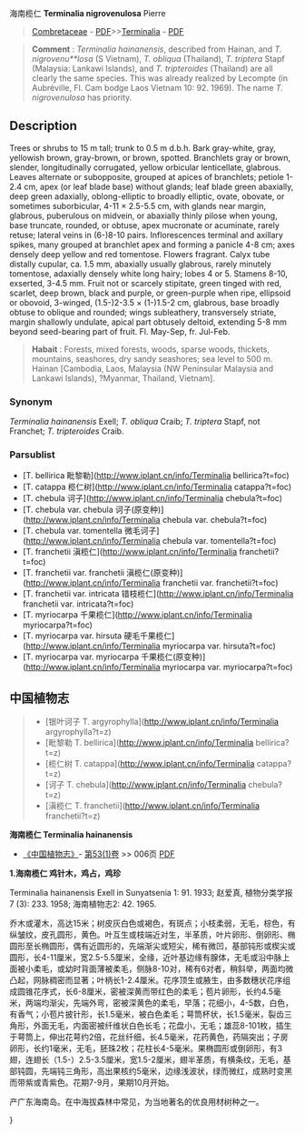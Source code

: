 海南榄仁 **Terminalia nigrovenulosa** Pierre

> [Combretaceae](http://www.iplant.cn/info/Combretaceae?t=foc) - [PDF](http://www.iplant.cn/foc/pdf/Combretaceae.pdf)>>[Terminalia](http://www.iplant.cn/info/Terminalia?t=foc) - [PDF](http://www.iplant.cn/foc/pdf/Terminalia.pdf)

> **Comment** : 
> *Terminalia hainanensis*, described from Hainan, and *T. nigrovenu**losa* (S Vietnam), *T. obliqua* (Thailand), *T. triptera* Stapf (Malaysia: Lankawi Islands), and *T. tripteroides* (Thailand) are all clearly the same species. This was already realized by Lecompte (in Aubréville, Fl. Cam bodge Laos Vietnam 10: 92. 1969). The name *T. nigrovenulosa* has priority.

## Description

Trees or shrubs to 15 m tall; trunk to 0.5 m d.b.h. Bark gray-white, gray, yellowish brown, gray-brown, or brown, spotted. Branchlets gray or brown, slender, longitudinally corrugated, yellow orbicular lenticellate, glabrous. Leaves alternate or subopposite, grouped at apices of branchlets; petiole 1-2.4 cm, apex (or leaf blade base) without glands; leaf blade green abaxially, deep green adaxially, oblong-elliptic to broadly elliptic, ovate, obovate, or sometimes suborbicular, 4-11 × 2.5-5.5 cm, with glands near margin, glabrous, puberulous on midvein, or abaxially thinly pilose when young, base truncate, rounded, or obtuse, apex mucronate or acuminate, rarely retuse; lateral veins in (6-)8-10 pairs. Inflorescences terminal and axillary spikes, many grouped at branchlet apex and forming a panicle 4-8 cm; axes densely deep yellow and red tomentose. Flowers fragrant. Calyx tube distally cupular, ca. 1.5 mm, abaxially usually glabrous, rarely minutely tomentose, adaxially densely white long hairy; lobes 4 or 5. Stamens 8-10, exserted, 3-4.5 mm. Fruit not or scarcely stipitate, green tinged with red, scarlet, deep brown, black and purple, or green-purple when ripe, ellipsoid or obovoid, 3-winged, (1.5-)2-3.5 × (1-)1.5-2 cm, glabrous, base broadly obtuse to oblique and rounded; wings subleathery, transversely striate, margin shallowly undulate, apical part obtusely deltoid, extending 5-8 mm beyond seed-bearing part of fruit. Fl. May-Sep, fr. Jul-Feb.

> **Habait** : 
> Forests, mixed forests, woods, sparse woods, thickets, mountains, seashores, dry sandy seashores; sea level to 500 m. Hainan [Cambodia, Laos, Malaysia (NW Peninsular Malaysia and Lankawi Islands), ?Myanmar, Thailand, Vietnam].

### Synonym
*Terminalia hainanensis* Exell; *T. obliqua* Craib; *T. triptera* Stapf, not Franchet; *T. tripteroides* Craib.

### Parsublist

* [T.  bellirica  毗黎勒](http://www.iplant.cn/info/Terminalia bellirica?t=foc)
* [T.  catappa  榄仁树](http://www.iplant.cn/info/Terminalia catappa?t=foc)
* [T.  chebula  诃子](http://www.iplant.cn/info/Terminalia chebula?t=foc)
* [T.  chebula var. chebula  诃子(原变种)](http://www.iplant.cn/info/Terminalia chebula var. chebula?t=foc)
* [T.  chebula var. tomentella  微毛诃子](http://www.iplant.cn/info/Terminalia chebula var. tomentella?t=foc)
* [T.  franchetii  滇榄仁](http://www.iplant.cn/info/Terminalia franchetii?t=foc)
* [T.  franchetii var. franchetii  滇榄仁(原变种)](http://www.iplant.cn/info/Terminalia franchetii var. franchetii?t=foc)
* [T.  franchetii var. intricata  错枝榄仁](http://www.iplant.cn/info/Terminalia franchetii var. intricata?t=foc)
* [T.  myriocarpa  千果榄仁](http://www.iplant.cn/info/Terminalia myriocarpa?t=foc)
* [T.  myriocarpa var. hirsuta  硬毛千果榄仁](http://www.iplant.cn/info/Terminalia myriocarpa var. hirsuta?t=foc)
* [T.  myriocarpa var. myriocarpa  千果榄仁(原变种)](http://www.iplant.cn/info/Terminalia myriocarpa var. myriocarpa?t=foc)

## 中国植物志

> * [银叶诃子  T.  argyrophylla](http://www.iplant.cn/info/Terminalia argyrophylla?t=z)
> * [毗黎勒  T.  bellirica](http://www.iplant.cn/info/Terminalia bellirica?t=z)
> * [榄仁树  T.  catappa](http://www.iplant.cn/info/Terminalia catappa?t=z)
> * [诃子  T.  chebula](http://www.iplant.cn/info/Terminalia chebula?t=z)
> * [滇榄仁  T.  franchetii](http://www.iplant.cn/info/Terminalia franchetii?t=z)

**海南榄仁 Terminalia hainanensis**

* [《中国植物志》](http://www.iplant.cn/frps)- [第53(1)卷](http://www.iplant.cn/frps/vol/53(1)) >> 006页 [PDF](http://www.iplant.cn/frps/pdf/53(1)/006.PDF)

**1.海南榄仁 鸡针木，鸡占，鸡珍**

Terminalia hainanensis Exell in Sunyatsenia 1: 91. 1933; 赵爱真, 植物分类学报7 (3): 233. 1958; 海南植物志2: 42. 1965.

乔木或灌木，高达15米；树皮灰白色或褐色，有斑点；小枝柔弱，无毛，棕色，有纵皱纹，皮孔圆形，黄色。叶互生或枝端近对生，半革质，叶片卵形、倒卵形、椭圆形至长椭圆形，偶有近圆形的，先端渐尖或短尖，稀有微凹，基部钝形或楔尖或圆形，长4-11厘米，宽2.5-5.5厘米，全缘，近叶基边缘有腺体，无毛或沿中脉上面被小柔毛，或幼时背面薄被柔毛，侧脉8-10对，稀有6对者，稍斜举，两面均微凸起，网脉稠密而显著；叶柄长1-2.4厘米。花序顶生或腋生，由多数穗状花序组成圆锥花序式，长6-8厘米，密被深黄而带红色的柔毛；苞片卵形，长约4.5毫米，两端均渐尖，先端外弯，密被深黄色的柔毛，早落；花细小，4-5数，白色，有香气；小苞片披针形，长1.5毫米，被白色柔毛；萼筒杯状，长1.5毫米，裂齿三角形，外面无毛，内面密被纤维状白色长毛；花盘小，无毛；雄蕊8-101枚，插生于萼筒上，伸出花萼约2倍，花丝纤细，长4.5毫米，花药黄色，药隔突出；子房卵形，长约1毫米，无毛，胚珠2枚；花柱长4-5毫米。果椭圆形或倒卵形，有3翅，连翅长（1.5-）2.5-3.5厘米，宽1.5-2厘米，翅半革质，有横条纹，无毛，基部钝圆，先端钝三角形，高出果核约5毫米，边缘浅波状，绿而微红，成熟时变黑而带紫或青紫色。花期7-9月，果期10月开始。

产广东海南岛。在中海拔森林中常见，为当地著名的优良用材树种之一。

}